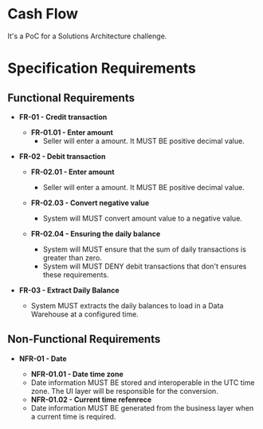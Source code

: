# Cash Flow

It's a PoC for a Solutions Architecture challenge.

# Specification Requirements

## Functional Requirements

* **FR-01 - Credit transaction**

  * **FR-01.01 - Enter amount**
    - Seller will enter a amount. It MUST BE positive decimal value.

* **FR-02 - Debit transaction**

  * **FR-02.01 - Enter amount**
    - Seller will enter a amount. It MUST BE positive decimal value.

  * **FR-02.03 - Convert negative value**
    - System will MUST convert amount value to a negative value.

  * **FR-02.04 - Ensuring the daily balance**
    - System will MUST ensure that the sum of daily transactions is greater than zero.
    - System will MUST DENY debit transactions that don't ensures these requirements.
    
 * **FR-03 - Extract Daily Balance**
    - System MUST extracts the daily balances to load in a Data Warehouse at a configured time.
    
## Non-Functional Requirements

 * **NFR-01 - Date**
 
   * **NFR-01.01 - Date time zone**
   - Date information MUST BE stored and interoperable in the UTC time zone. The UI layer will be responsible for the conversion.
 
   * **NFR-01.02 - Current time refenrece**
   - Date information MUST BE generated from the business layer when a current time is required.
